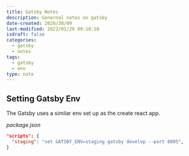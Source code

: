 ```yaml
---
title: Gatsby Notes
description: Genernal notes on gatsby
date-created: 2020/30/09
last-modified: 2022/01/29 09:18:10
isdraft: false
categories:
  - gatsby
  - notes
tags:
  - gatsby
  - env
type: note
---
```


## Setting Gatsby Env

The Gatsby uses a similar env set up as the create react app.

_package.json_

```json
"scripts": {
  "staging": "set GATSBY_ENV=staging gatsby develop --port 8005",
}
```
